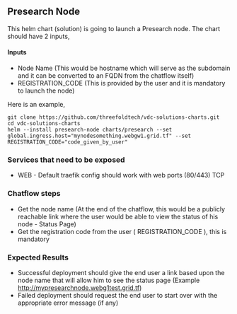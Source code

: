 ## Presearch Node

This helm chart (solution) is going to launch a Presearch node. The chart should have 2 inputs,

#### Inputs

* Node Name (This would be hostname which will serve as the subdomain and it can be converted to an FQDN from the chatflow itself)
* REGISTRATION_CODE (This is provided by the user and it is mandatory to launch the node)

Here is an example,

```
git clone https://github.com/threefoldtech/vdc-solutions-charts.git
cd vdc-solutions-charts
helm --install presearch-node charts/presearch --set global.ingress.host="mynodesomething.webgw1.grid.tf" --set REGISTRATION_CODE="code_given_by_user" 

```
### Services that need to be exposed

* WEB - Default traefik config should work with web ports (80/443) TCP

### Chatflow steps

* Get the node name (At the end of the chatflow, this would be a publicly reachable link where the user would be able to view the status of his node - Status Page)
* Get the registration code from the user ( REGISTRATION_CODE ), this is mandatory

### Expected Results

* Successful deployment should give the end user a link based upon the node name that will allow him to see the status page (Example http://mypresearchnode.webg1test.grid.tf)
* Failed deployment should request the end user to start over with the appropriate error message (if any)

